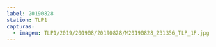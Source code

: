 ```yaml
---
label: 20190828
station: TLP1
capturas:
  - imagem: TLP1/2019/201908/20190828/M20190828_231356_TLP_1P.jpg
---
```

